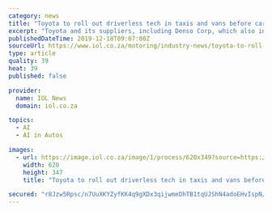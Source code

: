 ```yaml
---
category: news
title: "Toyota to roll out driverless tech in taxis and vans before cars"
excerpt: "Toyota and its suppliers, including Denso Corp, which also invests in TRI-AD, is adopting a longer view toward cars with self-driving technology and artificial intelligence (AI) than many competitors that already market vehicles capable of autonomous highway driving. Many of Toyota's rivals, however, have pared development targets after fatal ..."
publishedDateTime: 2019-12-18T09:07:00Z
sourceUrl: https://www.iol.co.za/motoring/industry-news/toyota-to-roll-out-driverless-tech-in-taxis-and-vans-before-cars-39403332
type: article
quality: 39
heat: 39
published: false

provider:
  name: IOL News
  domain: iol.co.za

topics:
  - AI
  - AI in Autos

images:
  - url: https://image.iol.co.za/image/1/process/620x349?source=https://inm-baobab-prod-eu-west-1.s3.amazonaws.com/public/inm/iol/media/image/2019/12/18/39403332/21819_1_1_s.jpg&operation=CROP&offset=0x118&resize=1920x1075
    width: 620
    height: 347
    title: "Toyota to roll out driverless tech in taxis and vans before cars"

secured: "r8Jzw5Rpsc/n7UuXKYZyfKK4q9gXDx3qijwmeDhTB1tqUJShN4adoEHvIspN/TxYZRO6weyRkzrgXT639Biv5+CvsuZfMDHrPO3VH8N6VF6rkRbOE7TOOV9gjzU3oMK/DudhvZrFCwtZsHk6lViw/cG/cfSI7HVaFQjlO9E7vhSxA48NtJFw/uRu6XzV4c6XYtySFLW0ISlbnX9pBYgYYaDutg8mEk+CDikpaANDiv/3haSu8Qf/IXj5dE9Grzl4JWGXax32c2xVCmtuiaKu7SfHHFIWYRWGNtgIJmSq0Rs=;KY+3fFL1rC7eQz7qm+r1KQ=="
---
```


